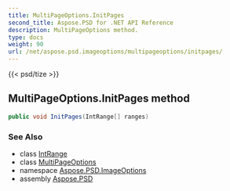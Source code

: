```yaml
---
title: MultiPageOptions.InitPages
second_title: Aspose.PSD for .NET API Reference
description: MultiPageOptions method. 
type: docs
weight: 90
url: /net/aspose.psd.imageoptions/multipageoptions/initpages/
---
```

{{< psd/tize >}}
## MultiPageOptions.InitPages method

```csharp
public void InitPages(IntRange[] ranges)
```

### See Also

* class [IntRange](../../../aspose.psd/intrange/)
* class [MultiPageOptions](../)
* namespace [Aspose.PSD.ImageOptions](../../multipageoptions/)
* assembly [Aspose.PSD](../../../)


